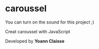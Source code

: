 # caroussel
You can turn on the sound for this project ;)

Creat caroussel with JavaScript

Developed by **Yoann Claisse** 
